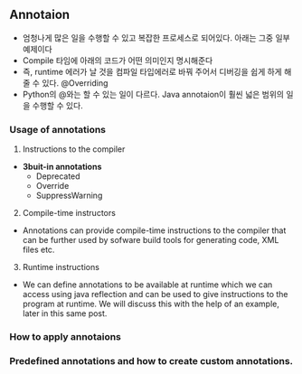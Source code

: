 ## Annotaion
- 엄청나게 많은 일을 수행할 수 있고 복잡한 프로세스로 되어있다. 아래는 그중 일부 예제이다
- Compile 타임에 아래의 코드가 어떤 의미인지 명시해준다
- 즉, runtime 에러가 날 것을 컴파일 타입에러로 바꿔 주어서 디버깅을 쉽게 하게 해줄 수 있다. @Overriding
- Python의 @와는 할 수 있는 일이 다르다. Java annotaion이 훨씬 넓은 범위의 일을 수행할 수 있다.


### Usage of annotations
1. Instructions to the compiler
- **3buit-in annotations**
  - Deprecated
  - Override
  - SuppressWarning
2. Compile-time instructors 
- Annotations can provide compile-time instructions to the compiler that can be further used by sofware build tools for generating code, XML files etc.
3. Runtime instructions
- We can define annotations to be available at runtime which we can access using java reflection and can be used to give instructions to the program at runtime. We will discuss this with the help of an example, later in this same post.
### How to apply annotaions
### Predefined annotations and how to create custom annotations.

